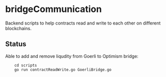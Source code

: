 # bridgeCommunication

Backend scripts to help contracts read and write to each other on different blockchains.

## Status

Able to add and remove liqudity from Goerli to Optimism bridge:

        cd scripts
        go run contractReadWrite.go GoerliBridge.go
